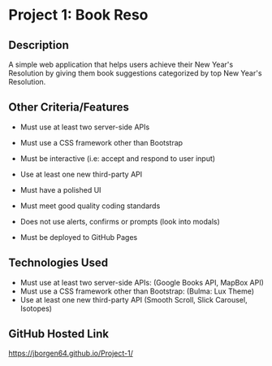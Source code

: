 # Project 1: Book Reso

## Description
A simple web application that helps users achieve their New Year's Resolution by giving them book suggestions categorized by top New Year's Resolution.

## Other Criteria/Features
* Must use at least two server-side APIs


* Must use a CSS framework other than Bootstrap


* Must be interactive (i.e: accept and respond to user input)


* Use at least one new third-party API


* Must have a polished UI


* Must meet good quality coding standards


* Does not use alerts, confirms or prompts (look into modals)


* Must be deployed to GitHub Pages

## Technologies Used
* Must use at least two server-side APIs: (Google Books API, MapBox API)
* Must use a CSS framework other than Bootstrap: (Bulma: Lux Theme)
* Use at least one new third-party API (Smooth Scroll, Slick Carousel, Isotopes)

## GitHub Hosted Link
https://jborgen64.github.io/Project-1/
